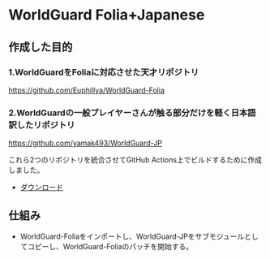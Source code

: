 # WorldGuard Folia+Japanese

## 作成した目的

### 1.WorldGuardをFoliaに対応させた天才リポジトリ
https://github.com/Euphillya/WorldGuard-Folia

### 2.WorldGuardの一般プレイヤーさんが触る部分だけを軽く日本語訳したリポジトリ
https://github.com/yamak493/WorldGuard-JP

これら2つのリポジトリを統合させてGitHub Actions上でビルドするために作成しました。
- [ダウンロード](https://github.com/yamak493/WorldGuard-Folia-JP/actions)

## 仕組み
- WorldGuard-Foliaをインポートし、WorldGuard-JPをサブモジュールとしてコピーし、WorldGuard-Foliaのパッチを開始する。

